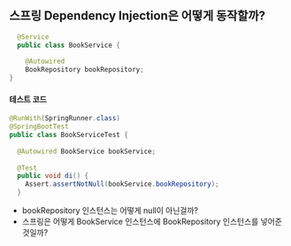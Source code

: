 ## 스프링 Dependency Injection은 어떻게 동작할까?

```java
  @Service
  public class BookService {
  
    @Autowired
    BookRepository bookRepository;
}

```

#### 테스트 코드
```java
@RunWith(SpringRunner.class)
@SpringBootTest
public class BookServiceTest {
  
  @Autowired BookService bookService;
  
  @Test
  public void di() {
    Assert.assertNotNull(bookService.bookRepository);
  }
```

+ bookRepository 인스턴스는 어떻게 null이 아닌걸까?
+ 스프링은 어떻게 BookService 인스턴스에 BookRepository 인스턴스를 넣어준 것일까?
